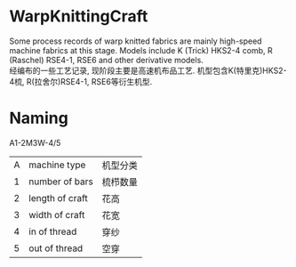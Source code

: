 # WarpKnittingCraft
Some process records of warp knitted fabrics are mainly high-speed machine fabrics at this stage. Models include K (Trick) HKS2-4 comb, R (Raschel) RSE4-1, RSE6 and other derivative models.<br>
经编布的一些工艺记录, 现阶段主要是高速机布品工艺. 机型包含K(特里克)HKS2-4梳, R(拉舍尔)RSE4-1, RSE6等衍生机型.

# Naming
A1-2M3W-4/5

||||
|---|---|---|
|A|machine type|机型分类|
|1|number of bars|梳栉数量|
|2|length of craft|花高|
|3|width of craft|花宽|
|4|in of thread|穿纱|
|5|out of thread|空穿|
